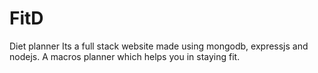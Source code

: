 # FitD
Diet planner
Its a full stack website made using mongodb, expressjs and nodejs.
A macros planner which helps you in staying fit.
